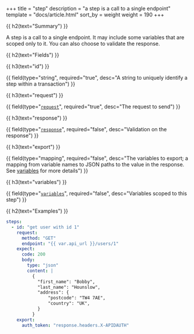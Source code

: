 +++
title = "step"
description = "a step is a call to a single endpoint"
template = "docs/article.html"
sort_by = weight
weight = 190
+++

{{ h2(text="Summary") }}

A step is a call to a single endpoint. It may include some variables that are scoped only to it. You can also choose
to validate the response.

{{ h2(text="Fields") }}

{{ h3(text="id") }}

{{ field(type="string", required="true", desc="A string to uniquely identify a step within a transaction") }}

{{ h3(text="request") }}

{{ field(type="[`request`](../request)", required="true", desc="The request to send") }}

{{ h3(text="response") }}

{{ field(type="[`response`](../response)", required="false", desc="Validation on the response") }}

{{ h3(text="export") }}

{{ field(type="mapping", required="false", desc="The variables to export; a mapping from variable names to JSON paths
to the value in the response. See [variables](../variables) for more details") }}

{{ h3(text="variables") }}

{{ field(type="[`variables`](../variables)", required="false", desc="Variables scoped to this step") }}

{{ h2(text="Examples") }}

```yaml
steps:
  - id: "get user with id 1"
    request:
      method: "GET"
      endpoint: "{{ var.api_url }}/users/1"
    expect:
      code: 200
      body:
        type: "json"
        content: |
          {
            "first_name": "Bobby",
            "last_name": "Hounslow",
            "address": {
                "postcode": "TW4 7AE",
                "country": "UK",
            }
          }
    export:
      auth_token: "response.headers.X-APIDAUTH"
```
